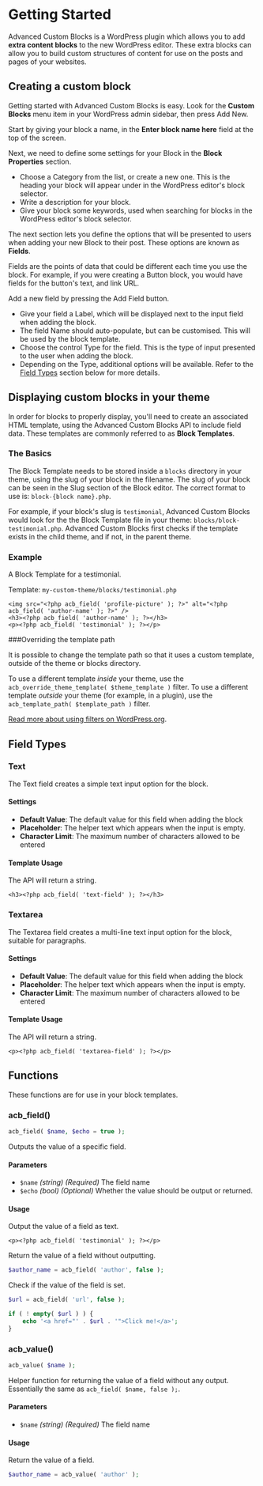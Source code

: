# Getting Started

Advanced Custom Blocks is a WordPress plugin which allows you to add **extra content blocks** to the new WordPress editor. These extra blocks can allow you to build custom structures of content for use on the posts and pages of your websites.

## <a name="custom-blocks"></a>Creating a custom block

Getting started with Advanced Custom Blocks is easy. Look for the **Custom Blocks** menu item in your WordPress admin sidebar, then press Add New.

Start by giving your block a name, in the **Enter block name here** field at the top of the screen.

Next, we need to define some settings for your Block in the **Block Properties** section.

- Choose a Category from the list, or create a new one. This is the heading your block will appear under in the WordPress editor's block selector.
- Write a description for your block.
- Give your block some keywords, used when searching for blocks in the WordPress editor's block selector.

The next section lets you define the options that will be presented to users when adding your new Block to their post. These options are known as **Fields**.

Fields are the points of data that could be different each time you use the block. For example, if you were creating a Button block, you would have fields for the button's text, and link URL.

Add a new field by pressing the Add Field button.

- Give your field a Label, which will be displayed next to the input field when adding the block.
- The field Name should auto-populate, but can be customised. This will be used by the block template.
- Choose the control Type for the field. This is the type of input presented to the user when adding the block.
- Depending on the Type, additional options will be available. Refer to the [Field Types](#field-types) section below for more details.



## <a name="block-templates"></a>Displaying custom blocks in your theme

In order for blocks to properly display, you'll need to create an associated HTML template, using the Advanced Custom Blocks API to include field data. These templates are commonly referred to as **Block Templates**.

### The Basics

The Block Template needs to be stored inside a `blocks` directory in your theme, using the slug of your block in the filename. The slug of your block can be seen in the Slug section of the Block editor. The correct format to use is: `block-{block name}.php`.

For example, if your block's slug is `testimonial`, Advanced Custom Blocks would look for the the Block Template file in your theme: `blocks/block-testimonial.php`. Advanced Custom Blocks first checks if the template exists in the child theme, and if not, in the parent theme.

### Example

A Block Template for a testimonial.

Template: `my-custom-theme/blocks/testimonial.php`

```HTML+PHP
<img src="<?php acb_field( 'profile-picture' ); ?>" alt="<?php acb_field( 'author-name' ); ?>" />
<h3><?php acb_field( 'author-name' ); ?></h3>
<p><?php acb_field( 'testimonial' ); ?></p>
```

###Overriding the template path

It is possible to change the template path so that it uses a custom template, outside of the theme or blocks directory.

To use a different template _inside_ your theme, use the `acb_override_theme_template( $theme_template )` filter. To use a different template _outside_ your theme (for example, in a plugin), use the `acb_template_path( $template_path )` filter.

[Read more about using filters on WordPress.org](https://codex.wordpress.org/Plugin_API).




## <a name="field-types"></a>Field Types

### Text

The Text field creates a simple text input option for the block.

#### Settings

- **Default Value**: The default value for this field when adding the block
- **Placeholder**: The helper text which appears when the input is empty.
- **Character Limit**: The maximum number of characters allowed to be entered

#### Template Usage

The API will return a string.

```HTML+PHP
<h3><?php acb_field( 'text-field' ); ?></h3>
```



### Textarea

The Textarea field creates a multi-line text input option for the block, suitable for paragraphs.

#### Settings

- **Default Value**: The default value for this field when adding the block
- **Placeholder**: The helper text which appears when the input is empty.
- **Character Limit**: The maximum number of characters allowed to be entered

#### Template Usage

The API will return a string.

```HTML+PHP
<p><?php acb_field( 'textarea-field' ); ?></p>
```



## <a name="functions"></a>Functions

These functions are for use in your block templates.

### acb_field()

```PHP
acb_field( $name, $echo = true );
```

Outputs the value of a specific field.

#### Parameters

- `$name` _(string)_ _(Required)_ The field name
- `$echo` _(bool)_ _(Optional)_ Whether the value should be output or returned.

#### Usage

Output the value of a field as text.

```HTML+PHP
<p><?php acb_field( 'testimonial' ); ?></p>
```

Return the value of a field without outputting.

```PHP
$author_name = acb_field( 'author', false );
```

Check if the value of the field is set.

```PHP
$url = acb_field( 'url', false );

if ( ! empty( $url ) ) {
    echo '<a href="' . $url . '">Click me!</a>';
}
```



### acb_value()

```PHP
acb_value( $name );
```

Helper function for returning the value of a field without any output. Essentially the same as `acb_field( $name, false );`.

#### Parameters

- `$name` _(string)_ _(Required)_ The field name

#### Usage

Return the value of a field.

```PHP
$author_name = acb_value( 'author' );
```


